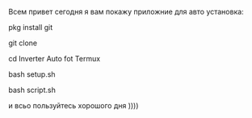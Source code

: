 Всем привет сегодня я вам покажу приложние для авто
установка:

pkg install git

git clone

cd Inverter Auto fot Termux

bash setup.sh

bash script.sh

и всьо пользуйтесь
хорошого дня ))))
